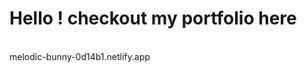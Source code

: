 <h1> Hello ! checkout my portfolio here</h1> <br>
<div >
  melodic-bunny-0d14b1.netlify.app
</div>

